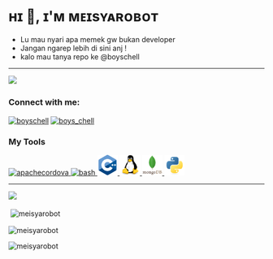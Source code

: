 # ʜɪ 👋, ɪ'ᴍ ᴍᴇɪsʏᴀʀᴏʙᴏᴛ

<!-- Your badges
You can use the website to generate badges: https://shields.io/
-->


 -  Lu mau nyari apa memek gw bukan developer  <br>
 -  Jangan ngarep lebih di sini anj !
 -  kalo mau tanya repo ke @boyschell

---
<img src="https://user-images.githubusercontent.com/73097560/115834477-dbab4500-a447-11eb-908a-139a6edaec5c.gif">

<h3 align="left">Connect with me:</h3>
<p align="left">
<a href="https://telegram.com/boyschell" target="blank"><img align="center" src="https://raw.githubusercontent.com/rahuldkjain/github-profile-readme-generator/master/src/images/icons/Social/devto.svg" alt="boyschell" height="30" width="40" /></a>
<a href="https://instagram.com/boys_chell" target="blank"><img align="center" src="https://raw.githubusercontent.com/rahuldkjain/github-profile-readme-generator/master/src/images/icons/Social/instagram.svg" alt="boys_chell" height="30" width="40" /></a>
</p>

<h3 align="left">My Tools</h3>
</a> <a href="https://cordova.apache.org/" target="_blank" rel="noreferrer"> <img src="https://www.vectorlogo.zone/logos/apache_cordova/apache_cordova-icon.svg" alt="apachecordova" width="40" height="40"/> </a> <a href="https://aws.amazon.com" target="_blank" rel="noreferrer"> <a href="https://www.gnu.org/software/bash/" target="_blank" rel="noreferrer"> <img src="https://www.vectorlogo.zone/logos/gnu_bash/gnu_bash-icon.svg" alt="bash" width="40" height="40"/> </a> <a href="https://www.w3schools.com/cpp/" target="_blank" rel="noreferrer"> <img src="https://raw.githubusercontent.com/devicons/devicon/master/icons/cplusplus/cplusplus-original.svg" alt="cplusplus" width="40" height="40"/> </a> <a href="https://www.linux.org/" target="_blank" rel="noreferrer"> <img src="https://raw.githubusercontent.com/devicons/devicon/master/icons/linux/linux-original.svg" alt="linux" width="40" height="40"/> </a> <a href="https://www.mongodb.com/" target="_blank" rel="noreferrer"> <img src="https://raw.githubusercontent.com/devicons/devicon/master/icons/mongodb/mongodb-original-wordmark.svg" alt="mongodb" width="40" height="40"/> </a> <a href="https://www.microsoft.com/en-us/sql-server" target="_blank" rel="noreferrer"> <a href="https://www.python.org" target="_blank" rel="noreferrer"> <img src="https://raw.githubusercontent.com/devicons/devicon/master/icons/python/python-original.svg" alt="python" width="40" height="40"/> </a> </p>

---


![](https://github-readme-stats.vercel.app/api/top-langs/?username=meisyarobot&theme=dark&hide_border=false&include_all_commits=true&count_private=false&layout=compact)

<p>&nbsp;<img align="center" src="https://github-readme-stats.vercel.app/api?theme=dark&username=meisyarobot&show_icons=true&locale=en" alt="meisyarobot" /></p>

<p><img align="center" src="https://github-readme-streak-stats.herokuapp.com/?theme=dark&user=meisyarobot&" alt="meisyarobot" /></p>
<p align="left"> <img src="https://komarev.com/ghpvc/?username=meisyarobot&label=Profile%20views&color=0e75b6&style=flat" alt="meisyarobot" /> </p>
